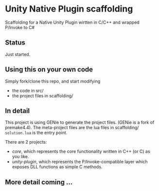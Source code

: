 # Unity Native Plugin scaffolding

Scaffolding for a Native Unity Plugin wirtten in C/C++ and wrapped P/Invoke to C#

## Status

Just started.

## Using this on your own code

Simply fork/clone this repo, and start modifying  
- the code in src/
- the project files in scaffolding/

## In detail

This project is using GENie to generate the project files.
(GENie is a fork of premake4.4).
The meta-project files are the lua files in scaffolding/
`solution.lua` is the entry point.

There are 2 projects:
- _core_, which represents the core functionality written in C++ (or C) as you like.
- _unity-plugin_, which represents the P/Invoke-compatible layer which exposes DLL functions as simple C methods.

## More detail coming ...
